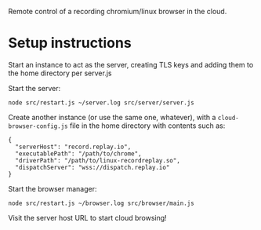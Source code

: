 Remote control of a recording chromium/linux browser in the cloud.

# Setup instructions

Start an instance to act as the server, creating TLS keys and adding them to the home directory per server.js

Start the server:

```
node src/restart.js ~/server.log src/server/server.js
```

Create another instance (or use the same one, whatever), with a `cloud-browser-config.js` file in the home directory with contents such as:

```
{
  "serverHost": "record.replay.io",
  "executablePath": "/path/to/chrome",
  "driverPath": "/path/to/linux-recordreplay.so",
  "dispatchServer": "wss://dispatch.replay.io"
}
```

Start the browser manager:

```
node src/restart.js ~/browser.log src/browser/main.js
```

Visit the server host URL to start cloud browsing!
